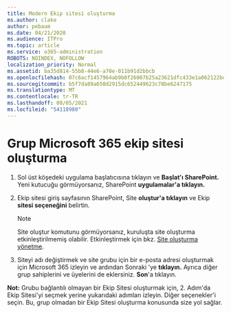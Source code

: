```yaml
---
title: Modern Ekip sitesi oluşturma
ms.author: clake
author: pebaum
ms.date: 04/21/2020
ms.audience: ITPro
ms.topic: article
ms.service: o365-administration
ROBOTS: NOINDEX, NOFOLLOW
localization_priority: Normal
ms.assetid: ba35d814-55b8-44e6-a70e-011b91d2bbcb
ms.openlocfilehash: 07c6acf1457964ab9b8f26007b25a23621dfc433e1a062122bd67039d793e350
ms.sourcegitcommit: b5f7da89a650d2915dc652449623c78be6247175
ms.translationtype: MT
ms.contentlocale: tr-TR
ms.lasthandoff: 08/05/2021
ms.locfileid: "54118980"
---
```

# <a name="create-a-microsoft-365-group-connected-team-site"></a>Grup Microsoft 365 ekip sitesi oluşturma

1. Sol üst köşedeki uygulama başlatıcısına tıklayın ve **Başlat'ı SharePoint.** Yeni kutucuğu görmüyorsanız, SharePoint **uygulamalar'a tıklayın.**
    
2. Ekip sitesi giriş sayfasının SharePoint, Site **oluştur'a tıklayın** ve Ekip **sitesi seçeneğini** belirtin. 
    
    > [!NOTE]
    > Site oluştur komutunu görmüyorsanız, kuruluşta site oluşturma etkinleştirilmemiş olabilir. Etkinleştirmek için bkz. [Site oluşturma yönetme](https://go.microsoft.com/fwlink/?linkid=2009644). 
  
3. Siteyi adı değiştirmek ve site grubu için bir e-posta adresi oluşturmak için Microsoft 365 izleyin ve ardından Sonraki 'ye **tıklayın.** Ayrıca diğer grup sahiplerini ve üyelerini de eklersiniz. **Son**'a tıklayın.
  
 **Not:** Grubu bağlantılı olmayan bir Ekip Sitesi oluşturmak için, 2. Adım'da Ekip Sitesi'yi seçmek yerine yukarıdaki adımları izleyin. Diğer seçenekler'i seçin. Bu, grup olmadan bir Ekip Sitesi oluşturma konusunda size yol sağlar. 
    

